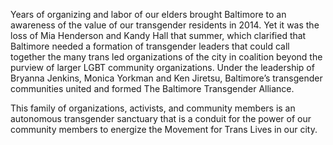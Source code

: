 Years of organizing and labor of our elders brought Baltimore to an awareness of the value of our transgender residents in 2014. Yet it was the loss of Mia Henderson and Kandy Hall that summer, which clarified that Baltimore needed a formation of transgender leaders that could call together the many trans led organizations of the city in coalition beyond the purview of larger LGBT community organizations. Under the leadership of Bryanna Jenkins, Monica Yorkman and Ken Jiretsu, Baltimore’s transgender communities united and formed The Baltimore Transgender Alliance.

This family of organizations, activists, and community members is an autonomous transgender sanctuary that is a conduit for the power of our community members to energize the Movement for Trans Lives in our city.
